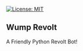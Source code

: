[![License: MIT](https://img.shields.io/badge/License-MIT-blue.svg)](https://opensource.org/license/mit)

## Wump Revolt 

A Friendly Python Revolt Bot!
